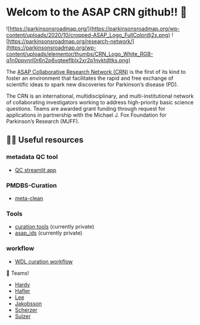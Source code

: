 # Welcom to the ASAP CRN github!! 👋
![https://parkinsonsroadmap.org/](https://parkinsonsroadmap.org/wp-content/uploads/2020/10/cropped-ASAP_Logo_FullColor@2x.png) ![https://parkinsonsroadmap.org/research-network/](https://parkinsonsroadmap.org/wp-content/uploads/elementor/thumbs/CRN_Logo_White_RGB-q1n0ppvnrl0r6n2p6vqteeflblx2xr2p1nvktdltks.png)

The [ASAP Collaborative Research Network (CRN)](https://parkinsonsroadmap.org/research-network/#) is the first of its kind to foster an environment that facilitates the rapid and free exchange of scientific ideas to spark new discoveries for Parkinson’s disease (PD). 

The CRN is an international, multidisciplinary, and multi-institutional network of collaborating investigators working to address high-priority basic science questions. Teams are awarded grant funding through request for applications in partnership with the Michael J. Fox Foundation for Parkinson’s Research (MJFF).


## 👩‍💻 Useful resources 

### metadata QC tool
- [QC streamlit app](https://github.com/ASAP-CRN/asap_sc_collect)
### PMDBS-Curation 
- [meta-clean](https://github.com/ergonyc/meta-clean)

### Tools
- [curation tools](https://github.com/ASAP-CRN/PMDBS-curation) (currently private)
- [asap_ids](https://github.com/jb-adams/asap-cloud-data-processing-resources) (currently private)

### workflow
- [WDL curation workflow](https://github.com/ASAP-CRN/harmonized-wf-dev)

🌈 Teams!
- [Hardy](https://parkinsonsroadmap.org/research-network/team-hardy/#)
- [Hafler](https://parkinsonsroadmap.org/research-network/team-hafler/#)
- [Lee](https://parkinsonsroadmap.org/research-network/team-lee/#)
- [Jakobsson](https://parkinsonsroadmap.org/research-network/team-jakobsson/#)
- [Scherzer](https://parkinsonsroadmap.org/research-network/team-scherzer/#)
- [Sulzer](https://parkinsonsroadmap.org/research-network/team-sulzer/#)





<!--

**Here are some ideas to get you started:**

🙋‍♀️ A short introduction - what is your organization all about?
🌈 Contribution guidelines - how can the community get involved?
👩‍💻 Useful resources - where can the community find your docs? Is there anything else the community should know?
🍿 Fun facts - what does your team eat for breakfast?
🧙 Remember, you can do mighty things with the power of [Markdown](https://docs.github.com/github/writing-on-github/getting-started-with-writing-and-formatting-on-github/basic-writing-and-formatting-syntax)
-->
